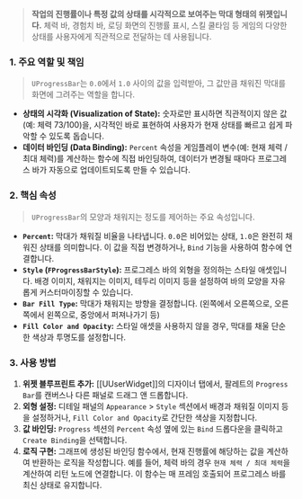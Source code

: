 
> **작업의 진행률이나 특정 값의 상태를 시각적으로 보여주는 막대 형태의 위젯입니다.** 체력 바, 경험치 바, 로딩 화면의 진행률 표시, 스킬 쿨타임 등 게임의 다양한 상태를 사용자에게 직관적으로 전달하는 데 사용됩니다.

### **1. 주요 역할 및 책임**
> `UProgressBar`는 `0.0`에서 `1.0` 사이의 값을 입력받아, 그 값만큼 채워진 막대를 화면에 그려주는 역할을 합니다.
* **상태의 시각화 (Visualization of State):**
    숫자로만 표시하면 직관적이지 않은 값(예: 체력 73/100)을, 시각적인 바로 표현하여 사용자가 현재 상태를 빠르고 쉽게 파악할 수 있도록 돕습니다.
* **데이터 바인딩 (Data Binding):**
    `Percent` 속성을 게임플레이 변수(예: 현재 체력 / 최대 체력)를 계산하는 함수에 직접 바인딩하여, 데이터가 변경될 때마다 프로그레스 바가 자동으로 업데이트되도록 만들 수 있습니다.

### **2. 핵심 속성**
> `UProgressBar`의 모양과 채워지는 정도를 제어하는 주요 속성입니다.
* **`Percent`:**
    막대가 채워질 비율을 나타냅니다. `0.0`은 비어있는 상태, `1.0`은 완전히 채워진 상태를 의미합니다. 이 값을 직접 변경하거나, `Bind` 기능을 사용하여 함수에 연결합니다.
* **`Style` (`FProgressBarStyle`):**
    프로그레스 바의 외형을 정의하는 스타일 애셋입니다. 배경 이미지, 채워지는 이미지, 테두리 이미지 등을 설정하여 바의 모양을 자유롭게 커스터마이징할 수 있습니다.
* **`Bar Fill Type`:**
    막대가 채워지는 방향을 결정합니다. (왼쪽에서 오른쪽으로, 오른쪽에서 왼쪽으로, 중앙에서 퍼져나가기 등)
* **`Fill Color and Opacity`:**
    스타일 애셋을 사용하지 않을 경우, 막대를 채울 단순한 색상과 투명도를 설정합니다.

### **3. 사용 방법**
1.  **위젯 블루프린트 추가:** [[UUserWidget]]의 디자이너 탭에서, 팔레트의 `Progress Bar`를 캔버스나 다른 패널로 드래그 앤 드롭합니다.
2.  **외형 설정:** 디테일 패널의 `Appearance` > `Style` 섹션에서 배경과 채워질 이미지 등을 설정하거나, `Fill Color and Opacity`로 간단한 색상을 지정합니다.
3.  **값 바인딩:** `Progress` 섹션의 `Percent` 속성 옆에 있는 `Bind` 드롭다운을 클릭하고 `Create Binding`을 선택합니다.
4.  **로직 구현:** 그래프에 생성된 바인딩 함수에서, 현재 진행률에 해당하는 값을 계산하여 반환하는 로직을 작성합니다. 예를 들어, 체력 바의 경우 `현재 체력 / 최대 체력`을 계산하여 리턴 노드에 연결합니다. 이 함수는 매 프레임 호출되어 프로그레스 바를 최신 상태로 유지합니다.
